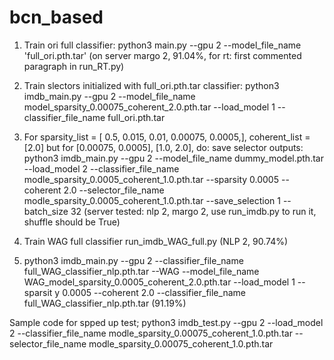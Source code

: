 # bcn_based

1) Train ori full classifier: python3 main.py --gpu 2 --model_file_name 'full_ori.pth.tar' (on server margo 2, 91.04%, for rt: first commented paragraph in run_RT.py)
2) Train slectors initialized with full_ori.pth.tar classifier: python3 imdb_main.py --gpu 2 --model_file_name model_sparsity_0.00075_coherent_2.0.pth.tar --load_model 1 --classifier_file_name full_ori.pth.tar

 3) For sparsity_list  =  [ 0.5,  0.015, 0.01, 0.00075, 0.0005,], coherent_list = [2.0] but for [0.00075, 0.0005], [1.0, 2.0], do: save selector outputs: python3 imdb_main.py --gpu 2 --model_file_name dummy_model.pth.tar --load_model 2 --classifier_file_name modle_sparsity_0.0005_coherent_1.0.pth.tar --sparsity 0.0005 --coherent 2.0
 --selector_file_name modle_sparsity_0.0005_coherent_1.0.pth.tar --save_selection 1 --batch_size 32 (server tested: nlp 2, margo 2, use run_imdb.py to run it, shuffle should be True) 

 4) Train WAG full classifier run_imdb_WAG_full.py (NLP 2, 90.74%)
 
 5) python3 imdb_main.py --gpu 2 --classifier_file_name full_WAG_classifier_nlp.pth.tar --WAG  --model_file_name WAG_model_sparsity_0.0005_coherent_2.0.pth.tar --load_model 1 --sparsit
y 0.0005 --coherent 2.0 --classifier_file_name full_WAG_classifier_nlp.pth.tar (91.19%)

 
 
 Sample code for spped up test; python3 imdb_test.py --gpu 2 --load_model 2 --classifier_file_name modle_sparsity_0.00075_coherent_1.0.pth.tar --selector_file_name modle_sparsity_0.00075_coherent_1.0.pth.tar






